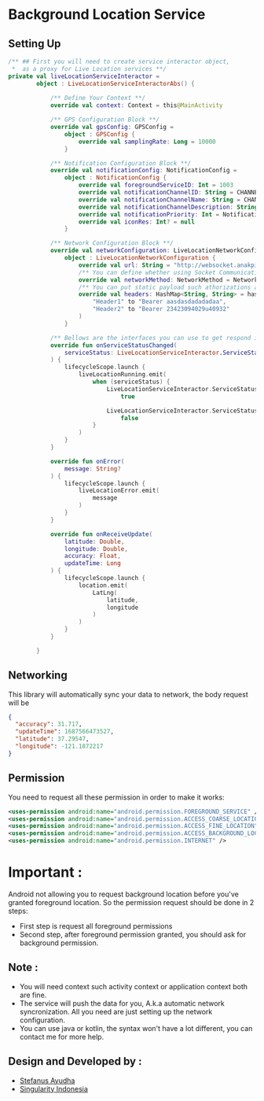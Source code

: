 # Background Location Service
## Setting Up
```kotlin
/** ## First you will need to create service interactor object,
 *  as a proxy for Live Location services **/
private val liveLocationServiceInteractor =
        object : LiveLocationServiceInteractorAbs() {
            
            /** Define Your Context **/
            override val context: Context = this@MainActivity

            /** GPS Configuration Block **/
            override val gpsConfig: GPSConfig =
                object : GPSConfig {
                    override val samplingRate: Long = 10000
                }

            /** Notification Configuration Block **/
            override val notificationConfig: NotificationConfig =
                object : NotificationConfig {
                    override val foregroundServiceID: Int = 1003
                    override val notificationChannelID: String = CHANNEL_ID
                    override val notificationChannelName: String = CHANNEL_NAME
                    override val notificationChannelDescription: String = CHANNEL_DESCRIPTION
                    override val notificationPriority: Int = NotificationCompat.PRIORITY_DEFAULT
                    override val iconRes: Int? = null
                }

            /** Network Configuration Block **/
            override val networkConfiguration: LiveLocationNetworkConfiguration =
                object : LiveLocationNetworkConfiguration {
                    override val url: String = "http://websocket.anakpintarstudio.com?id=terserah_mau_diisi_apa"
                    /** You can define whether using Socket Communication or RESTFUL Api **/ 
                    override val networkMethod: NetworkMethod = NetworkMethod.RESTFULL
                    /** You can put static payload such athorizations and other header what ever you needed **/
                    override val headers: HashMap<String, String> = hashMapOf(
                        "Header1" to "Bearer aasdasdadadadaa",
                        "Header2" to "Bearer 23423094029u40932"
                    )
                }

            /** Bellows are the interfaces you can use to get respond in realtime to your application **/
            override fun onServiceStatusChanged(
                serviceStatus: LiveLocationServiceInteractor.ServiceStatus
            ) {
                lifecycleScope.launch {
                    liveLocationRunning.emit(
                        when (serviceStatus) {
                            LiveLocationServiceInteractor.ServiceStatus.RUNNING ->
                                true

                            LiveLocationServiceInteractor.ServiceStatus.DEAD ->
                                false
                        }
                    )
                }
            }

            override fun onError(
                message: String?
            ) {
                lifecycleScope.launch {
                    liveLocationError.emit(
                        message
                    )
                }
            }

            override fun onReceiveUpdate(
                latitude: Double,
                longitude: Double,
                accuracy: Float,
                updateTime: Long
            ) {
                lifecycleScope.launch {
                    location.emit(
                        LatLng(
                            latitude,
                            longitude
                        )
                    )
                }
            }

        }
```

## Networking
This library will automatically sync your data to network, the body request will be
```json
{
  "accuracy": 31.717,
  "updateTime": 1687566473527,
  "latitude": 37.29547,
  "longitude": -121.1872217
}
```

## Permission
You need to request all these permission in order to make it works:
```xml
<uses-permission android:name="android.permission.FOREGROUND_SERVICE" />
<uses-permission android:name="android.permission.ACCESS_COARSE_LOCATION" />
<uses-permission android:name="android.permission.ACCESS_FINE_LOCATION" />
<uses-permission android:name="android.permission.ACCESS_BACKGROUND_LOCATION" />
<uses-permission android:name="android.permission.INTERNET" />
```
# Important :
Android not allowing you to request background location before you've granted foreground location.
So the permission request should be done in 2 steps:
- First step is request all foreground permissions
- Second step, after foreground permission granted, you should ask for background permission.

## Note :
- You will need context such activity context or application context both are fine.
- The service will push the data for you, A.k.a automatic network syncronization. All you need are just setting up the network configuration.
- You can use java or kotlin, the syntax won't have a lot different, you can contact me for more help.


## Design and Developed by :
- [Stefanus Ayudha](https://github.com/stefanusayudha)
- [Singularity Indonesia](https://github.com/SingularityIndonesia)
